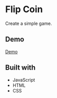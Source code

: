 # Flip Coin

Create a simple game.

## Demo

[Demo](https://myzykyn.github.io/FlipCoin_MK/)

## Built with

* JavaScript
* HTML
* CSS